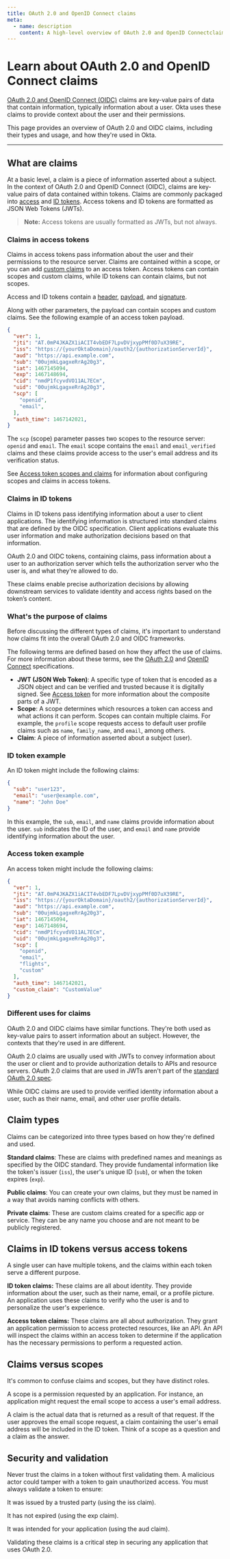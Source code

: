 ```yaml
---
title: OAuth 2.0 and OpenID Connect claims
meta:
  - name: description
    content: A high-level overview of OAuth 2.0 and OpenID Connectclaims.
---
```


# Learn about OAuth 2.0 and OpenID Connect claims

[OAuth 2.0 and OpenID Connect (OIDC)](/docs/concepts/oauth-openid) claims are key-value pairs of data that contain information, typically information about a user. Okta uses these claims to provide context about the user and their permissions.

This page provides an overview of OAuth 2.0 and OIDC claims, including their types and usage, and how they're used in Okta.

---

## What are claims

At a basic level, a claim is a piece of information asserted about a subject. In the context of OAuth 2.0 and OpenID Connect (OIDC), claims are key-value pairs of data contained within tokens. Claims are commonly packaged into [access](https://developer.okta.com/docs/api/openapi/okta-oauth/guides/overview/#access-token) and [ID tokens](https://developer.okta.com/docs/api/openapi/okta-oauth/guides/overview/#id-token). Access tokens and ID tokens are formatted as JSON Web Tokens (JWTs).

> **Note:** Access tokens are usually formatted as JWTs, but not always.

### Claims in access tokens

Claims in access tokens pass information about the user and their permissions to the resource server. Claims are contained within a scope, or you can add [custom claims](https://developer.okta.com/docs/api/openapi/okta-oauth/guides/overview/#custom-claims) to an access token. Access tokens can contain scopes and custom claims, while ID tokens can contain claims, but not scopes.

Access and ID tokens contain a [header](https://developer.okta.com/docs/api/openapi/okta-oauth/guides/overview/#access-token-header), [payload](https://developer.okta.com/docs/api/openapi/okta-oauth/guides/overview/#access-token-payload), and [signature](https://developer.okta.com/docs/api/openapi/okta-oauth/guides/overview/#access-token-signature).

Along with other parameters, the payload can contain scopes and custom claims. See the following example of an access token payload.

```json
{
  "ver": 1,
  "jti": "AT.0mP4JKAZX1iACIT4vbEDF7LpvDVjxypPMf0D7uX39RE",
  "iss": "https://{yourOktaDomain}/oauth2/{authorizationServerId}",
  "aud": "https://api.example.com",
  "sub": "00ujmkLgagxeRrAg20g3",
  "iat": 1467145094,
  "exp": 1467148694,
  "cid": "nmdP1fcyvdVO11AL7ECm",
  "uid": "00ujmkLgagxeRrAg20g3",
  "scp": [
    "openid",
    "email",
  ],
  "auth_time": 1467142021,
}
```

The `scp` (scope) parameter passes two scopes to the resource server: `openid` and `email`. The `email` scope contains the `email` and `email_verified` claims and these claims provide access to the user's email address and its verification status.

See [Access token scopes and claims](https://developer.okta.com/docs/api/openapi/okta-oauth/guides/overview/#access-token-scopes-and-claims) for information about configuring scopes and claims in access tokens.

### Claims in ID tokens

Claims in ID tokens pass identifying information about a user to client applications. The identifying information is structured into standard claims that are defined by the OIDC specification. Client applications evaluate this user information and make authorization decisions based on that information.

OAuth 2.0 and OIDC tokens, containing claims, pass information about a user to an authorization server which tells the authorization server who the user is, and what they're allowed to do.

These claims enable precise authorization decisions by allowing downstream services to validate identity and access rights based on the token’s content.

### What's the purpose of claims

Before discussing the different types of claims, it's important to understand how claims fit into the overall OAuth 2.0 and OIDC frameworks.

The following terms are defined based on how they affect the use of claims. For more information about these terms, see the [OAuth 2.0](https://oauth.net/2/) and [OpenID Connect](https://openid.net/connect/) specifications.

- **JWT (JSON Web Token)**: A specific type of token that is encoded as a JSON object and can be verified and trusted because it is digitally signed. See [Access token](https://developer.okta.com/docs/api/openapi/okta-oauth/guides/overview/#access-token) for more information about the composite parts of a JWT.
- **Scope**: A scope determines which resources a token can access and what actions it can perform. Scopes can contain multiple claims. For example, the `profile` scope requests access to default user profile claims such as `name`, `family_name`, and `email`, among others.
- **Claim**: A piece of information asserted about a subject (user).

### ID token example

An ID token might include the following claims:

```json
{
  "sub": "user123",
  "email": "user@example.com",
  "name": "John Doe"
}
```

In this example, the `sub`, `email`, and `name` claims provide information about the user. `sub` indicates the ID of the user, and `email` and `name` provide identifying information about the user.

### Access token example

An access token might include the following claims:

```json
{
  "ver": 1,
  "jti": "AT.0mP4JKAZX1iACIT4vbEDF7LpvDVjxypPMf0D7uX39RE",
  "iss": "https://{yourOktaDomain}/oauth2/{authorizationServerId}",
  "aud": "https://api.example.com",
  "sub": "00ujmkLgagxeRrAg20g3",
  "iat": 1467145094,
  "exp": 1467148694,
  "cid": "nmdP1fcyvdVO11AL7ECm",
  "uid": "00ujmkLgagxeRrAg20g3",
  "scp": [
    "openid",
    "email",
    "flights",
    "custom"
  ],
  "auth_time": 1467142021,
  "custom_claim": "CustomValue"
}
```



### Different uses for claims

OAuth 2.0 and OIDC claims have similar functions. They're both used as key-value pairs to assert information about an subject. However, the contexts that they're used in are different.

OAuth 2.0 claims are usually used with JWTs to convey information about the user or client and to provide authorization details to APIs and resource servers. OAuth 2.0 claims that are used in JWTs aren't part of the [standard OAuth 2.0 spec](https://www.rfc-editor.org/rfc/rfc6749).

While OIDC claims are used to provide verified identity information about a user, such as their name, email, and other user profile details.

## Claim types

Claims can be categorized into three types based on how they're defined and used.

**Standard claims**: These are claims with predefined names and meanings as specified by the OIDC standard. They provide fundamental information like the token's issuer (`iss`), the user's unique ID (`sub`), or when the token expires (`exp`).

**Public claims**: You can create your own claims, but they must be named in a way that avoids naming conflicts with others.

**Private claims**: These are custom claims created for a specific app or service. They can be any name you choose and are not meant to be publicly registered.

## Claims in ID tokens versus access tokens

A single user can have multiple tokens, and the claims within each token serve a different purpose.

**ID token claims:** These claims are all about identity. They provide information about the user, such as their name, email, or a profile picture. An application uses these claims to verify who the user is and to personalize the user's experience.

**Access token claims:** These claims are all about authorization. They grant an application permission to access protected resources, like an API. An API will inspect the claims within an access token to determine if the application has the necessary permissions to perform a requested action.

## Claims versus scopes

It's common to confuse claims and scopes, but they have distinct roles.

A scope is a permission requested by an application. For instance, an application might request the email scope to access a user's email address.

A claim is the actual data that is returned as a result of that request. If the user approves the email scope request, a claim containing the user's email address will be included in the ID token. Think of a scope as a question and a claim as the answer.

## Security and validation

Never trust the claims in a token without first validating them. A malicious actor could tamper with a token to gain unauthorized access. You must always validate a token to ensure:

It was issued by a trusted party (using the iss claim).

It has not expired (using the exp claim).

It was intended for your application (using the aud claim).

Validating these claims is a critical step in securing any application that uses OAuth 2.0.
